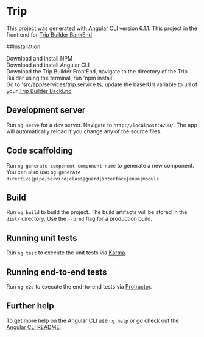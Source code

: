 # Trip

This project was generated with [Angular CLI](https://github.com/angular/angular-cli) version 6.1.1. This project in the front end for <a href="https://github.com/edijman/Trip-Builder-FrontEnd" target="_blank">Trip Builder BankEnd</a>


##Installation

Download and install NPM<br>
Download and install Angular CLI<br>
Download the Trip Builder FrontEnd, navigate to the directory of the Trip Builder using the terminal, run 'npm install'<br>
Go to 'src/app/services/trip.service.ts, update the baserUrl variable to url of your <a href="https://github.com/edijman/Trip-Builder-BackEnd" target="_blank">Trip Builder BackEnd</a>

## Development server

Run `ng serve` for a dev server. Navigate to `http://localhost:4200/`. The app will automatically reload if you change any of the source files.
## Code scaffolding

Run `ng generate component component-name` to generate a new component. You can also use `ng generate directive|pipe|service|class|guard|interface|enum|module`.

## Build

Run `ng build` to build the project. The build artifacts will be stored in the `dist/` directory. Use the `--prod` flag for a production build.

## Running unit tests

Run `ng test` to execute the unit tests via [Karma](https://karma-runner.github.io).

## Running end-to-end tests

Run `ng e2e` to execute the end-to-end tests via [Protractor](http://www.protractortest.org/).

## Further help

To get more help on the Angular CLI use `ng help` or go check out the [Angular CLI README](https://github.com/angular/angular-cli/blob/master/README.md).
